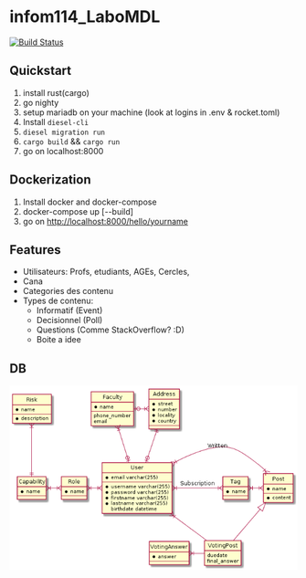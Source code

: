 # infom114_LaboMDL

[![Build Status](https://drone.findot.me/api/badges/LeGroupeDeFer/infom114_LaboMDL/status.svg)](https://drone.findot.me/LeGroupeDeFer/infom114_LaboMDL)

## Quickstart

1. install rust(cargo)
2. go nighty
3. setup mariadb on your machine (look at logins in .env & rocket.toml)
4. Install `diesel-cli`
5. `diesel migration run`
6. `cargo build` && `cargo run`
7. go on localhost:8000

## Dockerization

1. Install docker and docker-compose
2. docker-compose up [--build]
3. go on <http://localhost:8000/hello/yourname>

## Features

- Utilisateurs: Profs, etudiants, AGEs, Cercles,
- Cana
- Categories des contenu
- Types de contenu:
  - Informatif (Event)
  - Decisionnel (Poll)
  - Questions (Comme StackOverflow? :D)
  - Boite a idee

## DB

![schema](out/uml/database_schema/db_mdl.png)
